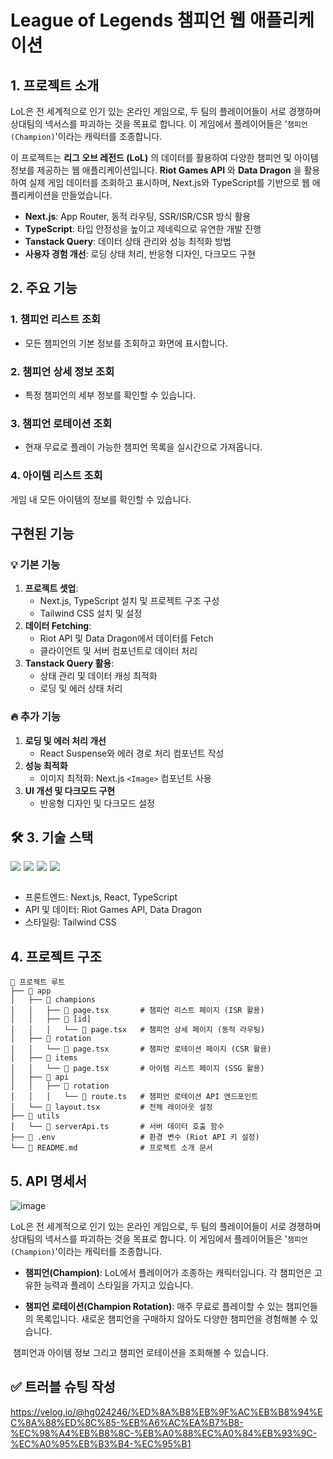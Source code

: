 # League of Legends 챔피언 웹 애플리케이션
## 1. 프로젝트 소개
LoL은 전 세계적으로 인기 있는 온라인 게임으로, 두 팀의 플레이어들이 서로 경쟁하며 상대팀의 넥서스를 파괴하는 것을 목표로 합니다. 이 게임에서 플레이어들은 '`챔피언(Champion)`'이라는 캐릭터를 조종합니다.

이 프로젝트는 **리그 오브 레전드 (LoL)** 의 데이터를 활용하여 다양한 챔피언 및 아이템 정보를 제공하는 웹 애플리케이션입니다. **Riot Games API** 와 **Data Dragon** 을 활용하여 실제 게임 데이터를 조회하고 표시하며, Next.js와 TypeScript를 기반으로 웹 애플리케이션을 만들었습니다.

- **Next.js**: App Router, 동적 라우팅, SSR/ISR/CSR 방식 활용
- **TypeScript**: 타입 안정성을 높이고 제네릭으로 유연한 개발 진행
- **Tanstack Query**: 데이터 상태 관리와 성능 최적화 방법
- **사용자 경험 개선**: 로딩 상태 처리, 반응형 디자인, 다크모드 구현

## 2. 주요 기능
### 1. 챔피언 리스트 조회
- 모든 챔피언의 기본 정보를 조회하고 화면에 표시합니다.
### 2. 챔피언 상세 정보 조회
- 특정 챔피언의 세부 정보를 확인할 수 있습니다.
### 3. 챔피언 로테이션 조회
- 현재 무료로 플레이 가능한 챔피언 목록을 실시간으로 가져옵니다.
### 4. 아이템 리스트 조회
게임 내 모든 아이템의 정보를 확인할 수 있습니다.

##  **구현된 기능**


###  💡 **기본 기능**

1. **프로젝트 셋업**:
    - Next.js, TypeScript 설치 및 프로젝트 구조 구성
    - Tailwind CSS 설치 및 설정
2. **데이터 Fetching**:
    - Riot API 및 Data Dragon에서 데이터를 Fetch
    - 클라이언트 및 서버 컴포넌트로 데이터 처리
3. **Tanstack Query 활용**:
    - 상태 관리 및 데이터 캐싱 최적화
    - 로딩 및 에러 상태 처리

### 🔥 **추가 기능**

1. **로딩 및 에러 처리 개선**
    - React Suspense와 에러 경로 처리 컴포넌트 작성
2. **성능 최적화**
    - 이미지 최적화: Next.js `<Image>` 컴포넌트 사용
3. **UI 개선 및 다크모드 구현**
    - 반응형 디자인 및 다크모드 설정

## 🛠️ 3. 기술 스택
<div style="display:flex">
<img src="https://img.shields.io/badge/Next.js-000000?style=for-the-badge&logo=Next.js&logoColor=white" style="margin-right: 5px">
<img src="https://img.shields.io/badge/TypeScript-3178C6?style=for-the-badge&logo=TypeScript&logoColor=white"  style="margin-right: 5px">
<img src="https://img.shields.io/badge/ReactQuery-FF4154?style=for-the-badge&logo=ReactQuery&logoColor=white"  style="margin-right: 5px">
<img src="https://img.shields.io/badge/TailwindCSS-06B6D4?style=for-the-badge&logo=TailwindCSS&logoColor=black"  style="margin-right: 5px">
</div>

<br>

- 프론트엔드: Next.js, React, TypeScript
- API 및 데이터: Riot Games API, Data Dragon
- 스타일링: Tailwind CSS 

## 4. 프로젝트 구조
```
📂 프로젝트 루트  
├── 📁 app  
│   ├── 📁 champions  
│   │   ├── 📄 page.tsx       # 챔피언 리스트 페이지 (ISR 활용)  
│   │   ├── 📁 [id]  
│   │   │   └── 📄 page.tsx   # 챔피언 상세 페이지 (동적 라우팅)  
│   ├── 📁 rotation  
│   │   └── 📄 page.tsx       # 챔피언 로테이션 페이지 (CSR 활용)  
│   ├── 📁 items  
│   │   └── 📄 page.tsx       # 아이템 리스트 페이지 (SSG 활용)  
│   ├── 📁 api  
│   │   ├── 📁 rotation  
│   │   │   └── 📄 route.ts   # 챔피언 로테이션 API 엔드포인트  
│   └── 📄 layout.tsx         # 전체 레이아웃 설정  
├── 📁 utils  
│   └── 📄 serverApi.ts       # 서버 데이터 호출 함수  
├── 📄 .env                   # 환경 변수 (Riot API 키 설정)  
└── 📄 README.md              # 프로젝트 소개 문서  
```



## 5. API 명세서

![image](https://github.com/user-attachments/assets/12ca6d4f-b29a-4d5f-bfb8-7e7b8e686da8)


LoL은 전 세계적으로 인기 있는 온라인 게임으로, 두 팀의 플레이어들이 서로 경쟁하며 상대팀의 넥서스를 파괴하는 것을 목표로 합니다. 이 게임에서 플레이어들은 '`챔피언(Champion)`'이라는 캐릭터를 조종합니다.

- **챔피언(Champion)**: LoL에서 플레이어가 조종하는 캐릭터입니다. 각 챔피언은 고유한 능력과 플레이 스타일을 가지고 있습니다.

- **챔피언 로테이션(Champion Rotation)**: 매주 무료로 플레이할 수 있는 챔피언들의 목록입니다. 새로운 챔피언을 구매하지 않아도 다양한 챔피언을 경험해볼 수 있습니다.

 챔피언과 아이템 정보 그리고 챔피언 로테이션을 조회해볼 수 있습니다.

## ✅ 트러블 슈팅 작성 
https://velog.io/@hg024246/%ED%8A%B8%EB%9F%AC%EB%B8%94%EC%8A%88%ED%8C%85-%EB%A6%AC%EA%B7%B8-%EC%98%A4%EB%B8%8C-%EB%A0%88%EC%A0%84%EB%93%9C-%EC%A0%95%EB%B3%B4-%EC%95%B1
